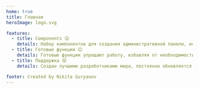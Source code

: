 ```yaml
---
home: true
title: Главная
heroImage: logo.svg

features:
  - title: Components 😮
    details: Набор компонентов для создания административной панели, использующий впечатляющие компоненты Vue.
  - title: Готовые функции 😊
    details: Готовые функции упрощают работу, избавляя от необходимости повторять один и тот же код, также упрощая взаимодействие с данными сервера.
  - title: Поддержка 😝
    details: Создан лучшими разработчиками мира, постоянно обновляется по мере разработки проекта.

footer: Created by Nikita Guryanov
---
```


[default-theme-home]: https://vuejs.press/reference/default-theme/frontmatter.html#home-page
